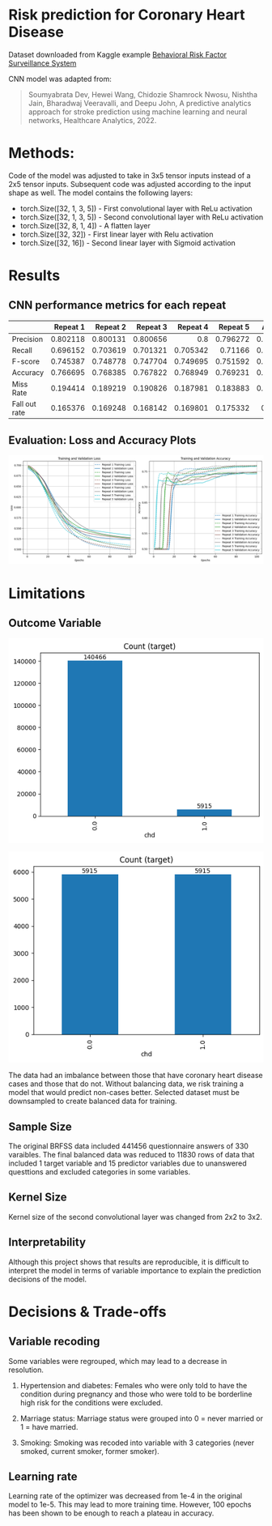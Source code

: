 # Risk prediction for Coronary Heart Disease 
Dataset downloaded from Kaggle example [Behavioral Risk Factor Surveillance System](https://www.kaggle.com/datasets/cdc/behavioral-risk-factor-surveillance-system/data)

CNN model was adapted from: 
> Soumyabrata Dev, Hewei Wang, Chidozie Shamrock Nwosu, Nishtha Jain, Bharadwaj Veeravalli, and Deepu John, A predictive analytics approach for stroke prediction using machine learning and neural networks, Healthcare Analytics, 2022.


# Methods: 
Code of the model was adjusted to take in 3x5 tensor inputs instead of a 2x5 tensor inputs. Subsequent code was adjusted according to the input shape as well. The model contains the following layers: 

- torch.Size([32, 1, 3, 5]) - First convolutional layer with ReLu activation
- torch.Size([32, 1, 3, 5]) - Second convolutional layer with ReLu activation
- torch.Size([32, 8, 1, 4]) - A flatten layer 
- torch.Size([32, 32]) - First linear layer with Relu activation
- torch.Size([32, 16]) - Second linear layer with Sigmoid activation

# Results 
## CNN performance metrics for each repeat 

|               |   Repeat 1 |   Repeat 2 |   Repeat 3 |   Repeat 4 |   Repeat 5 |   Average |
|:--------------|-----------:|-----------:|-----------:|-----------:|-----------:|----------:|
| Precision     |   0.802118 |   0.800131 |   0.800656 |   0.8      |   0.796272 |  0.799835 |
| Recall        |   0.696152 |   0.703619 |   0.701321 |   0.705342 |   0.71166  |  0.703619 |
| F-score       |   0.745387 |   0.748778 |   0.747704 |   0.749695 |   0.751592 |  0.748631 |
| Accuracy      |   0.766695 |   0.768385 |   0.767822 |   0.768949 |   0.769231 |  0.768216 |
| Miss Rate     |   0.194414 |   0.189219 |   0.190826 |   0.187981 |   0.183883 |  0.189264 |
| Fall out rate |   0.165376 |   0.169248 |   0.168142 |   0.169801 |   0.175332 |  0.16958  |

## Evaluation: Loss and Accuracy Plots
![Training and Validation Accuracy](plot/epochs.png)

# Limitations

## Outcome Variable

![imbalanced](plot/imbalanceddata.png)

![balanced](plot/balanceddata.png)

The data had an imbalance between those that have coronary heart disease cases and those that do not. Without balancing data, we risk training a model that would predict non-cases better. Selected dataset must be downsampled to create balanced data for training. 

## Sample Size

The original BRFSS data included 441456 questionnaire answers of 330 varaibles. The final balanced data was reduced to 11830 rows of data that included 1 target variable and 15 predictor variables due to unanswered questtions and excluded categories in some variables. 

## Kernel Size

Kernel size of the second convolutional layer was changed from 2x2 to 3x2. 


## Interpretability

Although this project shows that results are reproducible, it is difficult to interpret the model in terms of variable importance to explain the prediction decisions of the model. 

# Decisions & Trade-offs

## Variable recoding

Some variables were regrouped, which may lead to a decrease in resolution. 

1. Hypertension and diabetes: Females who were only told to have the condition during pregnancy and those who were told to be borderline high risk for the conditions were excluded. 

2. Marriage status: Marriage status were grouped into 0 = never married or 1 = have married.

3. Smoking: Smoking was recoded into variable with 3 categories (never smoked, current smoker, former smoker). 

## Learning rate

Learning rate of the optimizer was decreased from 1e-4 in the original model to 1e-5. This may lead to more training time. However, 100 epochs has been shown to be enough to reach a plateau in accuracy. 


